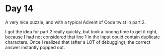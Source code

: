 # Day 14

A very nice puzzle, and with a typical Advent of Code twist in part 2.

I got the idea for part 2 really quickly, but took a looong time to get it right, because I had not
considered that line 1 in the input could contain duplicate characters. Once I realized that (after
a LOT of debugging), the correct answer instantly popped out.
